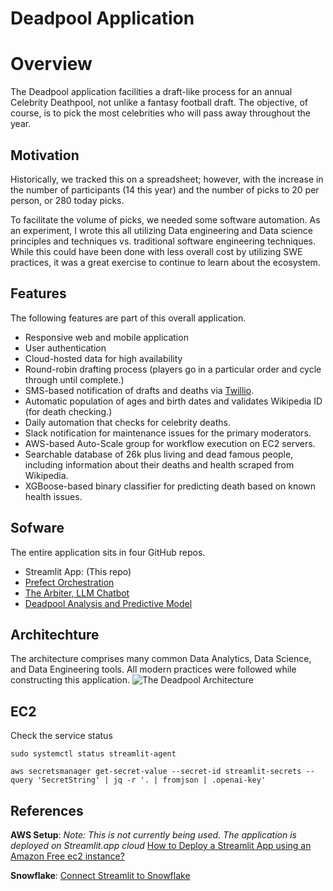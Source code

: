 # Deadpool Application

# Overview 
The Deadpool application facilities a draft-like process for an annual Celebrity Deathpool, not unlike a fantasy football draft.  The objective, of course, is to pick the most celebrities who will pass away throughout the year.  

## Motivation
Historically, we tracked this on a spreadsheet; however, with the increase in the number of participants (14 this year) and the number of picks to 20 per person, or 280 today picks.  

To facilitate the volume of picks, we needed some software automation.  As an experiment, I wrote this all utilizing Data engineering and Data science principles and techniques vs. traditional software engineering techniques.  While this could have been done with less overall cost by utilizing SWE practices, it was a great exercise to continue to learn about the ecosystem.  

## Features
The following features are part of this overall application.

* Responsive web and mobile application
* User authentication
* Cloud-hosted data for high availability
* Round-robin drafting process (players go in a particular order and cycle through until complete.)
* SMS-based notification of drafts and deaths via [Twillio](https://www.twilio.com).
* Automatic population of ages and birth dates and validates Wikipedia ID (for death checking.)
* Daily automation that checks for celebrity deaths.
* Slack notification for maintenance issues for the primary moderators.
* AWS-based Auto-Scale group for workflow execution on EC2 servers.
* Searchable database of 26k plus living and dead famous people, including information about their deaths and health scraped from Wikipedia.
* XGBoose-based binary classifier for predicting death based on known health issues. 


## Sofware
The entire application sits in four GitHub repos.  
* Streamlit App: (This repo)
* [Prefect Orchestration](https://github.com/broepke/prefect-dka)
* [The Arbiter, LLM Chatbot](https://github.com/broepke/deadpool-llm)
* [Deadpool Analysis and Predictive Model](https://github.com/broepke/deadpool-analysis)

## Architechture
The architecture comprises many common Data Analytics, Data Science, and Data Engineering tools.  All modern practices were followed while constructing this application.
![The Deadpool Architecture](dp_arch.png)

## EC2

Check the service status

```
sudo systemctl status streamlit-agent
```

```
aws secretsmanager get-secret-value --secret-id streamlit-secrets --query 'SecretString' | jq -r '. | fromjson | .openai-key'
```

## References
**AWS Setup**: 
_Note: This is not currently being used.  The application is deployed on Streamlit.app cloud_
 [How to Deploy a Streamlit App using an Amazon Free ec2 instance?](https://towardsdatascience.com/how-to-deploy-a-streamlit-app-using-an-amazon-free-ec2-instance-416a41f69dc3)

**Snowflake**: 
[Connect Streamlit to Snowflake](https://docs.streamlit.io/knowledge-base/tutorials/databases/snowflake)